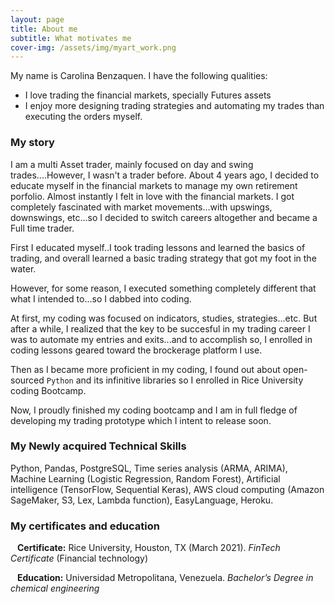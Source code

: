 ```yaml
---
layout: page
title: About me
subtitle: What motivates me
cover-img: /assets/img/myart_work.png
---
```


My name is Carolina Benzaquen. I have the following qualities:

- I love trading the financial markets, specially Futures assets
- I enjoy more designing trading strategies and automating my trades than executing the orders myself. 

### My story

I am a multi Asset trader, mainly focused on day and swing trades....However, I wasn't a trader before. About 4 years ago, I decided to educate myself in the financial markets to manage my own retirement porfolio. Almost instantly I felt in love with the financial markets. I got completely fascinated with market movements...with upswings, downswings, etc...so I decided to switch careers altogether and became a Full time trader.

First I educated myself..I took trading lessons and learned the basics of trading, and overall learned a basic trading strategy that got my foot in the water.

However, for some reason, I executed something completely different that what I intended to...so I dabbed into coding.

At first, my coding was focused on indicators, studies, strategies...etc. But after a while, I realized that the key to be succesful in my trading career I was to automate my entries and exits...and to accomplish so, I enrolled in coding lessons geared toward the brockerage platform I use.

Then as I became more proficient in my coding, I found out about open-sourced `Python` and its infinitive libraries so I enrolled in Rice University coding Bootcamp.

Now, I proudly finished my coding bootcamp and I am in full fledge of developing my trading prototype which I intent to release soon.

### My Newly acquired Technical Skills

Python, Pandas, PostgreSQL, Time series analysis (ARMA, ARIMA), Machine Learning (Logistic Regression, Random Forest), Artificial intelligence (TensorFlow, Sequential Keras), AWS cloud computing (Amazon SageMaker, S3, Lex, Lambda function), EasyLanguage, Heroku.

### My certificates and education

&ensp; **Certificate:** Rice University, Houston, TX (March 2021). *FinTech Certificate* (Financial technology)

&ensp; **Education:** Universidad Metropolitana, Venezuela. *Bachelor’s Degree in chemical engineering*
